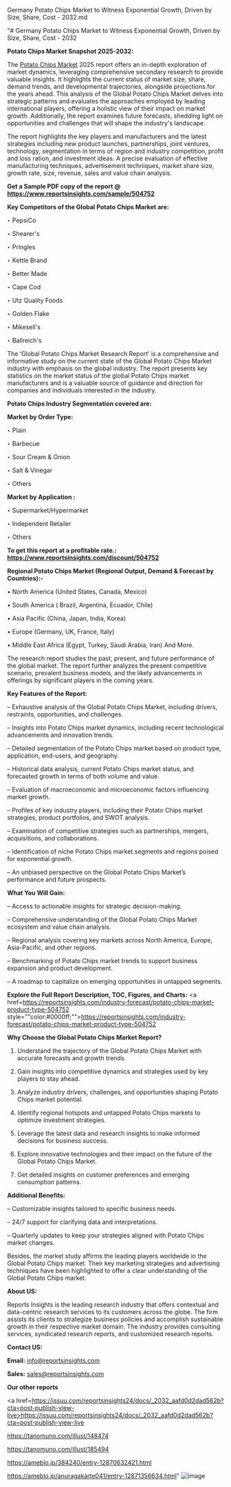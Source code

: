 Germany Potato Chips Market to Witness Exponential Growth, Driven by Size, Share, Cost - 2032.md

"# Germany Potato Chips Market to Witness Exponential Growth, Driven by Size, Share, Cost - 2032

<strong>Potato Chips Market Snapshot 2025-2032:</strong>

The <a href=https://www.reportsinsights.com/sample/504752>Potato Chips Market</a> 2025 report offers an in-depth exploration of market dynamics, leveraging comprehensive secondary research to provide valuable insights. It highlights the current status of market size, share, demand trends, and developmental trajectories, alongside projections for the years ahead. This analysis of the Global Potato Chips Market delves into strategic patterns and evaluates the approaches employed by leading international players, offering a holistic view of their impact on market growth. Additionally, the report examines future forecasts, shedding light on opportunities and challenges that will shape the industry's landscape.

The report highlights the key players and manufacturers and the latest strategies including new product launches, partnerships, joint ventures, technology, segmentation in terms of region and industry competition, profit and loss ration, and investment ideas. A precise evaluation of effective manufacturing techniques, advertisement techniques, market share size, growth rate, size, revenue, sales and value chain analysis.

<strong>Get a Sample PDF copy of the report @ <a href=https://www.reportsinsights.com/sample/504752 style=color:#0000ff;>https://www.reportsinsights.com/sample/504752</a></strong>

<strong>Key Competitors of the Global Potato Chips Market are:</strong>

‣ PepsiCo

‣ Shearer's

‣ Pringles

‣ Kettle Brand

‣ Better Made

‣ Cape Cod

‣ Utz Quality Foods

‣ Golden Flake

‣ Mikesell's

‣ Ballreich's

The ‘Global Potato Chips Market Research Report’ is a comprehensive and informative study on the current state of the Global Potato Chips Market industry with emphasis on the global industry. The report presents key statistics on the market status of the global Potato Chips market manufacturers and is a valuable source of guidance and direction for companies and individuals interested in the industry.

<strong>Potato Chips Industry Segmentation covered are:</strong>

<strong>Market by Order Type: </strong>

‣ Plain

‣ Barbecue

‣ Sour Cream & Onion

‣ Salt & Vinegar

‣ Others

<strong>Market by Application :</strong>

 ‣ Supermarket/Hypermarket

‣ Independent Retailer

‣ Others

<strong>To get this report at a profitable rate.: <a href=https://www.reportsinsights.com/discount/504752 style=color:#0000ff;>https://www.reportsinsights.com/discount/504752</a></strong>

<strong>Regional Potato Chips Market (Regional Output, Demand &amp; Forecast by Countries):-</strong>

• North America (United States, Canada, Mexico)

• South America ( Brazil, Argentina, Ecuador, Chile)

• Asia Pacific (China, Japan, India, Korea)

• Europe (Germany, UK, France, Italy)

• Middle East Africa (Egypt, Turkey, Saudi Arabia, Iran) And More.

The research report studies the past, present, and future performance of the global market. The report further analyzes the present competitive scenario, prevalent business models, and the likely advancements in offerings by significant players in the coming years.

<strong>Key Features of the Report:</strong>

– Exhaustive analysis of the Global Potato Chips Market, including drivers, restraints, opportunities, and challenges.

– Insights into Potato Chips market dynamics, including recent technological advancements and innovation trends.

– Detailed segmentation of the Potato Chips market based on product type, application, end-users, and geography.

– Historical data analysis, current Potato Chips market status, and forecasted growth in terms of both volume and value.

– Evaluation of macroeconomic and microeconomic factors influencing market growth.

– Profiles of key industry players, including their Potato Chips market strategies, product portfolios, and SWOT analysis.

– Examination of competitive strategies such as partnerships, mergers, acquisitions, and collaborations.

– Identification of niche Potato Chips market segments and regions poised for exponential growth.

– An unbiased perspective on the Global Potato Chips Market’s performance and future prospects.

<strong>What You Will Gain:</strong>

– Access to actionable insights for strategic decision-making.

– Comprehensive understanding of the Global Potato Chips Market ecosystem and value chain analysis.

– Regional analysis covering key markets across North America, Europe, Asia-Pacific, and other regions.

– Benchmarking of Potato Chips market trends to support business expansion and product development.

– A roadmap to capitalize on emerging opportunities in untapped segments.

<strong>Explore the Full Report Description, TOC, Figures, and Charts:</strong>
<a href=https://reportsinsights.com/industry-forecast/potato-chips-market-product-type-504752 style=""color:#0000ff;"">https://reportsinsights.com/industry-forecast/potato-chips-market-product-type-504752</a>

<strong>Why Choose the Global Potato Chips Market Report?</strong>

1. Understand the trajectory of the Global Potato Chips Market with accurate forecasts and growth trends.

2. Gain insights into competitive dynamics and strategies used by key players to stay ahead.

3. Analyze industry drivers, challenges, and opportunities shaping Potato Chips market potential.

4. Identify regional hotspots and untapped Potato Chips markets to optimize investment strategies.

5. Leverage the latest data and research insights to make informed decisions for business success.

6. Explore innovative technologies and their impact on the future of the Global Potato Chips Market.

7. Get detailed insights on customer preferences and emerging consumption patterns.

<strong>Additional Benefits:</strong>

– Customizable insights tailored to specific business needs.

– 24/7 support for clarifying data and interpretations.

– Quarterly updates to keep your strategies aligned with Potato Chips market changes.

Besides, the market study affirms the leading players worldwide in the Global Potato Chips market. Their key marketing strategies and advertising techniques have been highlighted to offer a clear understanding of the Global Potato Chips market.

<strong><strong>About US</strong>:</strong>

Reports Insights is the leading research industry that offers contextual and data-centric research services to its customers across the globe. The firm assists its clients to strategize business policies and accomplish sustainable growth in their respective market domain. The industry provides consulting services, syndicated research reports, and customized research reports.

<strong>Contact US:</strong>

<p class=><b>Email:</b> <a href=mailto:info@reportsinsights.com>info@reportsinsights.com</a></p>
<p class=><b>Sales:</b> <a href=mailto:sales@reportsinsights.com>sales@reportsinsights.com</a></p>

<strong>Our other reports</strong>

<a href=https://issuu.com/reportsinsights24/docs/_2032_aafd0d2dad562b?cta=post-publish-view-live>https://issuu.com/reportsinsights24/docs/_2032_aafd0d2dad562b?cta=post-publish-view-live</a>

<a href=https://tanomuno.com/illust/148474>https://tanomuno.com/illust/148474</a>

<a href=https://tanomuno.com/illust/185494>https://tanomuno.com/illust/185494</a>

<a href=https://ameblo.jp/384240/entry-12870632421.html>https://ameblo.jp/384240/entry-12870632421.html</a>

<a href=https://ameblo.jp/anuragakarte041/entry-12871356634.html>https://ameblo.jp/anuragakarte041/entry-12871356634.html</a>"
![image](https://github.com/user-attachments/assets/60ad0955-e5cf-4c4d-9b9f-8638bb0001b3)

